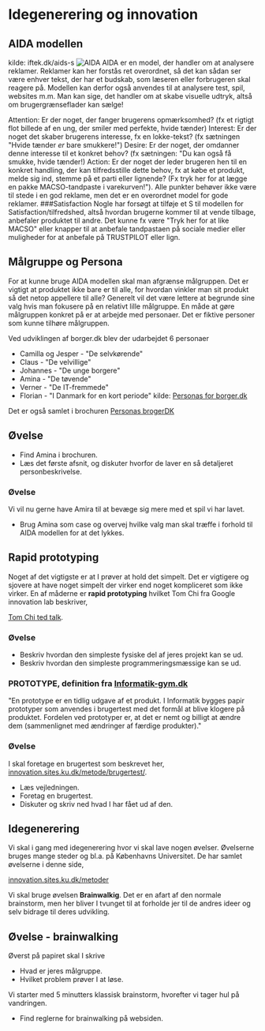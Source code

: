 # Idegenerering og innovation

## AIDA modellen
kilde: iftek.dk/aids-s
![AIDA](AIDA.jpeg)
AIDA er en model, der handler om at analysere reklamer. Reklamer kan her forstås ret overordnet, så det kan sådan ser være enhver tekst, der har et budskab, som læseren eller forbrugeren skal reagere på. Modellen kan derfor også anvendes til at analysere test, spil, websites m.m. Man kan sige, det handler om at skabe visuelle udtryk, altså om brugergrænseflader kan sælge!

Attention: Er der noget, der fanger brugerens opmærksomhed? (fx et rigtigt flot billede af en ung, der smiler med perfekte, hvide tænder)
Interest: Er der noget det skaber brugerens interesse, fx en lokke-tekst? (fx sætningen "Hvide tænder *er* bare smukkere!")
Desire: Er der noget, der omdanner denne interesse til et konkret behov? (fx sætningen: "Du kan også få smukke, hvide tænder!)
Action: Er der noget der leder brugeren hen til en konkret handling, der kan tilfredsstille dette behov, fx at købe et produkt, melde sig ind, stemme på et parti eller lignende? (Fx tryk her for at lægge en pakke MACSO-tandpaste i varekurven!").
Alle punkter behøver ikke være til stede i en god reklame, men det er en overordnet model for gode reklamer.
###Satisfaction
Nogle har forsøgt at tilføje et S til modellen for Satisfaction/tilfredshed, altså hvordan brugerne kommer til at vende tilbage, anbefaler produktet til andre. Det kunne fx være "Tryk her for at like MACSO" eller knapper til at anbefale tandpastaen på sociale medier eller muligheder for at anbefale på TRUSTPILOT eller lign.

## Målgruppe og Persona
For at kunne bruge AIDA modellen skal man afgrænse målgruppen. Det er vigtigt at produktet ikke bare er til alle, for hvordan vinkler man sit produkt så det netop appellere til alle? Generelt vil det være lettere at begrunde sine valg hvis man fokusere på en relativt lille målgruppe. En måde at gøre målgruppen konkret på er at arbejde med personaer. Det er fiktive personer som kunne tilhøre målgruppen.

Ved udviklingen af borger.dk blev der udarbejdet 6 personaer
* Camilla og Jesper - "De selvkørende"
* Claus - "De velvillige"
* Johannes - "De unge borgere"
* Amina - "De tøvende"
* Verner - "De IT-fremmede"
* Florian - "I Danmark for en kort periode"
kilde: [Personas for borger.dk](https://www.yumpu.com/da/document/read/18275658/personas-for-borgerdk)

Det er også samlet i brochuren [Personas brogerDK](Personas_borgerDK.pdf)

## Øvelse
* Find Amina i brochuren.
* Læs det første afsnit, og diskuter hvorfor de laver en så detaljeret personbeskrivelse.

### Øvelse
Vi vil nu gerne have Amira til at bevæge sig mere med et spil vi har lavet.
* Brug Amina som case og overvej hvilke valg man skal træffe i forhold til AIDA modellen for at det lykkes.


## Rapid prototyping
Noget af det vigtigste er at I prøver at hold det simpelt. Det er vigtigere og sjovere at have noget simpelt der virker end noget kompliceret som ikke virker. En af måderne er **rapid prototyping** hvilket Tom Chi fra Google innovation lab beskriver,

[Tom Chi ted talk](https://www.youtube.com/watch?v=d5_h1VuwD6g&feature=youtu.be).

### Øvelse
* Beskriv hvordan den simpleste fysiske del af jeres projekt kan se ud.
* Beskriv hvordan den simpleste programmeringsmæssige kan se ud.

### PROTOTYPE, definition fra [Informatik-gym.dk](Informatik-gym.dk)
"En prototype er en tidlig udgave af et produkt. I Informatik bygges papir prototyper som anvendes i brugertest med det formål at blive klogere på produktet. Fordelen ved prototyper er, at det er nemt og billigt at ændre dem (sammenlignet med ændringer af færdige produkter)."

### Øvelse
I skal foretage en brugertest som beskrevet her, [innovation.sites.ku.dk/metode/brugertest/](https://innovation.sites.ku.dk/metode/brugertest/).
* Læs vejledningen.
* Foretag en brugertest.
* Diskuter og skriv ned hvad I har fået ud af den.



## Idegenerering
Vi skal i gang med idegenerering hvor vi skal lave nogen øvelser. Øvelserne bruges mange steder og bl.a. på Københavns Universitet. De har samlet øvelserne i denne side,

[innovation.sites.ku.dk/metoder](https://innovation.sites.ku.dk/metoder/)

Vi skal bruge øvelsen **Brainwalkig**. Det er en afart af den normale brainstorm, men her bliver I tvunget til at forholde jer til de andres ideer og selv bidrage til deres udvikling.

## Øvelse - brainwalking
Øverst på papiret skal I skrive
* Hvad er jeres målgruppe.
* Hvilket problem prøver I at løse.

Vi starter med 5 minutters klassisk brainstorm, hvorefter vi tager hul på vandringen.

* Find reglerne for brainwalking på websiden.
